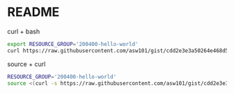 # README

curl + bash

```bash
export RESOURCE_GROUP='200400-hello-world'
curl https://raw.githubusercontent.com/asw101/gist/cdd2e3e3a50264e468d5bbf9e70d458d1e95628e/200400-az-sp-rg/CREATE-SP-RG.sh | bash
```

source + curl

```bash
RESOURCE_GROUP='200400-hello-world'
source <(curl -s https://raw.githubusercontent.com/asw101/gist/cdd2e3e3a50264e468d5bbf9e70d458d1e95628e/200400-az-sp-rg/CREATE-SP-RG.sh)
```
